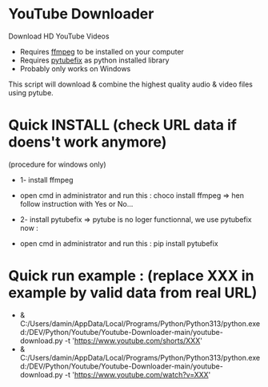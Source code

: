 # YouTube Downloader

Download HD YouTube Videos

- Requires [ffmpeg](https://www.ffmpeg.org/download.html) to be installed on your computer
- Requires [pytubefix](https://korben.info/pytubefix-telechargement-videos-youtube-python.html) as python installed library
- Probably only works on Windows


This script will download & combine the highest quality audio & video files using pytube.


# Quick INSTALL (check URL data if doens't work anymore)
(procedure for windows only)
- 1- install ffmpeg
- open cmd in administrator and run this :
choco install ffmpeg
=> hen follow instruction with Yes or No...

- 2- install pytubefix
=> pytube is no loger functionnal, we use pytubefix now :
- open cmd in administrator and run this :
pip install pytubefix


# Quick run example : (replace XXX in example by valid data from real URL)
- & C:/Users/damin/AppData/Local/Programs/Python/Python313/python.exe d:/DEV/Python/Youtube/Youtube-Downloader-main/youtube-download.py -t 'https://www.youtube.com/shorts/XXX'
- & C:/Users/damin/AppData/Local/Programs/Python/Python313/python.exe d:/DEV/Python/Youtube/Youtube-Downloader-main/youtube-download.py -t 'https://www.youtube.com/watch?v=XXX'
